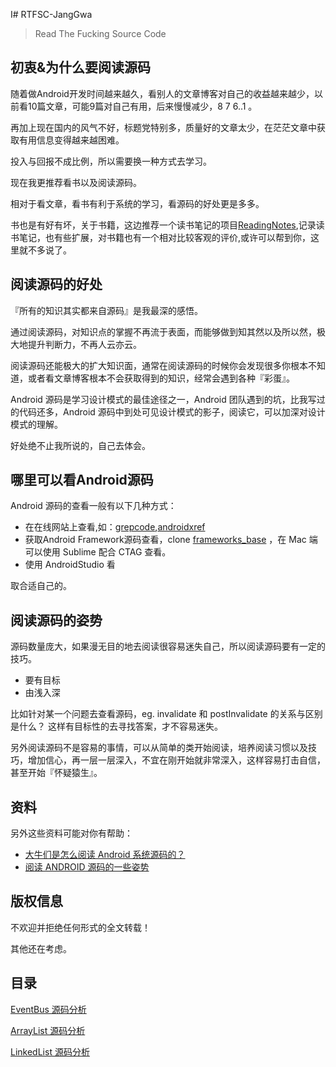 I# RTFSC-JangGwa

> Read The Fucking Source Code

## 初衷&为什么要阅读源码

随着做Android开发时间越来越久，看别人的文章博客对自己的收益越来越少，以前看10篇文章，可能9篇对自己有用，后来慢慢减少，8 7 6..1 。

再加上现在国内的风气不好，标题党特别多，质量好的文章太少，在茫茫文章中获取有用信息变得越来越困难。

投入与回报不成比例，所以需要换一种方式去学习。

现在我更推荐看书以及阅读源码。

相对于看文章，看书有利于系统的学习，看源码的好处更是多多。

书也是有好有坏，关于书籍，这边推荐一个读书笔记的项目[ReadingNotes](https://github.com/AlanCheen/ReadingNotes),记录读书笔记，也有些扩展，对书籍也有一个相对比较客观的评价,或许可以帮到你，这里就不多说了。

## 阅读源码的好处

『所有的知识其实都来自源码』是我最深的感悟。  

通过阅读源码，对知识点的掌握不再流于表面，而能够做到知其然以及所以然，极大地提升判断力，不再人云亦云。

阅读源码还能极大的扩大知识面，通常在阅读源码的时候你会发现很多你根本不知道，或者看文章博客根本不会获取得到的知识，经常会遇到各种『彩蛋』。

Android 源码是学习设计模式的最佳途径之一，Android 团队遇到的坑，比我写过的代码还多，Android 源码中到处可见设计模式的影子，阅读它，可以加深对设计模式的理解。  

好处绝不止我所说的，自己去体会。  

## 哪里可以看Android源码

Android 源码的查看一般有以下几种方式：

- 在在线网站上查看,如：[grepcode](http://grepcode.com/),[androidxref](http://androidxref.com/)  
- 获取Android Framework源码查看，clone [frameworks_base](https://github.com/android/platform_frameworks_base) ，在 Mac 端可以使用 Sublime 配合 CTAG 查看。  
- 使用 AndroidStudio 看

取合适自己的。

## 阅读源码的姿势

源码数量庞大，如果漫无目的地去阅读很容易迷失自己，所以阅读源码要有一定的技巧。

- 要有目标
- 由浅入深

比如针对某一个问题去查看源码，eg. invalidate 和 postInvalidate 的关系与区别是什么？
这样有目标性的去寻找答案，才不容易迷失。

另外阅读源码不是容易的事情，可以从简单的类开始阅读，培养阅读习惯以及技巧，增加信心，再一层一层深入，不宜在刚开始就非常深入，这样容易打击自信，甚至开始『怀疑猿生』。

## 资料 

另外这些资料可能对你有帮助：

- [大牛们是怎么阅读 Android 系统源码的？](https://www.zhihu.com/question/19759722)  
- [阅读 ANDROID 源码的一些姿势](http://kaedea.com/2016/02/09/android-about-source-code-how-to-read/)  

## 版权信息

不欢迎并拒绝任何形式的全文转载！ 

其他还在考虑。

## 目录

[EventBus 源码分析](./JangGwa浅谈EventBus.md)  

[ArrayList 源码分析](./JangGwa浅谈ArrayList.md)  

[LinkedList 源码分析](./JangGwa浅谈LinkedList.md)
